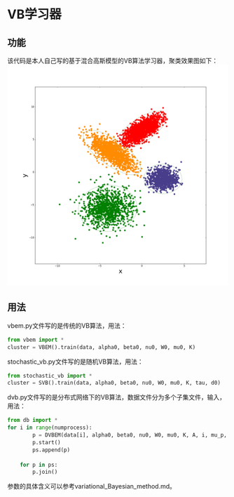# VB学习器

## 功能

该代码是本人自己写的基于混合高斯模型的VB算法学习器，聚类效果图如下：<br>
![1](1.png)

## 用法

vbem.py文件写的是传统的VB算法，用法：

```python
from vbem import *
cluster = VBEM().train(data, alpha0, beta0, nu0, W0, mu0, K)
```

stochastic_vb.py文件写的是随机VB算法，用法：
```python
from stochastic_vb import *
cluster = SVB().train(data, alpha0, beta0, nu0, W0, mu0, K, tau, d0)
```

dvb.py文件写的是分布式网络下的VB算法，数据文件分为多个子集文件，输入，用法：
```python
from db import *
for i in range(numprocess):
        p = DVBEM(data[i], alpha0, beta0, nu0, W0, mu0, K, A, i, mu_p, sd, sv, sem, N)
        p.start()
        ps.append(p)
        
    for p in ps:
        p.join()
```

参数的具体含义可以参考variational_Bayesian_method.md。

